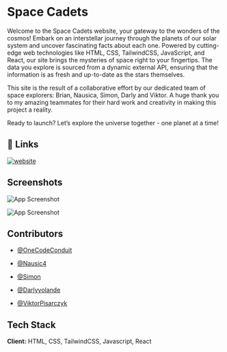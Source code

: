 # Space Cadets

Welcome to the Space Cadets website, your gateway to the wonders of the cosmos! Embark on an interstellar journey through the planets of our solar system and uncover fascinating facts about each one. Powered by cutting-edge web technologies like HTML, CSS, TailwindCSS, JavaScript, and React, our site brings the mysteries of space right to your fingertips. The data you explore is sourced from a dynamic external API, ensuring that the information is as fresh and up-to-date as the stars themselves.

This site is the result of a collaborative effort by our dedicated team of space explorers: Brian, Nausica, Simon, Darly and Viktor. A huge thank you to my amazing teammates for their hard work and creativity in making this project a reality.

Ready to launch? Let’s explore the universe together - one planet at a time!


## 🔗 Links
[![website](https://img.shields.io/badge/Space_Cadets-black?style=flat&logo=starship&link=https%3A%2F%2Freact.dev%2F)](https://space-cadets.onrender.com/)




## Screenshots

![App Screenshot](https://i.ibb.co/3cLvn2t/Screenshot-from-2024-12-19-14-11-44.png)

![App Screenshot](https://i.ibb.co/Pmg5h13/Screenshot-from-2024-12-19-14-18-28.png)

## Contributors

- [@OneCodeConduit](https://github.com/Web-Dev-Codi)

- [@Nausic4](https://github.com/Nausic4)

- [@Simon](https://github.com/simon-dez)

- [@Darlyyolande](https://github.com/Darlyyolande)

- [@ViktorPisarczyk](https://github.com/ViktorPisarczyk)


## Tech Stack

**Client:** HTML, CSS, TailwindCSS, Javascript, React
